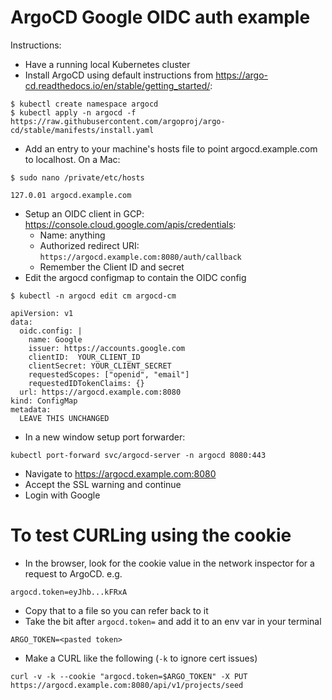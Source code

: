 # ArgoCD Google OIDC auth example

Instructions:
- Have a running local Kubernetes cluster
- Install ArgoCD using default instructions from https://argo-cd.readthedocs.io/en/stable/getting_started/:
```
$ kubectl create namespace argocd
$ kubectl apply -n argocd -f https://raw.githubusercontent.com/argoproj/argo-cd/stable/manifests/install.yaml
```
- Add an entry to your machine's hosts file to point argocd.example.com to localhost. On a Mac:
```
$ sudo nano /private/etc/hosts
```
```
127.0.01 argocd.example.com
```
- Setup an OIDC client in GCP: https://console.cloud.google.com/apis/credentials:
  - Name: anything
  - Authorized redirect URI: `https://argocd.example.com:8080/auth/callback`
  - Remember the Client ID and secret
- Edit the argocd configmap to contain the OIDC config
```
$ kubectl -n argocd edit cm argocd-cm
```
```
apiVersion: v1
data:
  oidc.config: |
    name: Google
    issuer: https://accounts.google.com
    clientID:  YOUR_CLIENT_ID
    clientSecret: YOUR_CLIENT_SECRET
    requestedScopes: ["openid", "email"]
    requestedIDTokenClaims: {}
  url: https://argocd.example.com:8080
kind: ConfigMap
metadata:
  LEAVE THIS UNCHANGED
```
- In a new window setup port forwarder:
```
kubectl port-forward svc/argocd-server -n argocd 8080:443
```
- Navigate to https://argocd.example.com:8080
- Accept the SSL warning and continue
- Login with Google

# To test CURLing using the cookie
- In the browser, look for the cookie value in the network inspector for a request to ArgoCD. e.g.
```
argocd.token=eyJhb...kFRxA
```
- Copy that to a file so you can refer back to it
- Take the bit after `argocd.token=` and add it to an env var in your terminal
```
ARGO_TOKEN=<pasted token>
```
- Make a CURL like the following (`-k` to ignore cert issues)
```
curl -v -k --cookie "argocd.token=$ARGO_TOKEN" -X PUT https://argocd.example.com:8080/api/v1/projects/seed
```